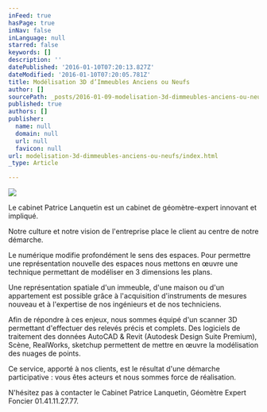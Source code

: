 ```yaml
---
inFeed: true
hasPage: true
inNav: false
inLanguage: null
starred: false
keywords: []
description: ''
datePublished: '2016-01-10T07:20:13.827Z'
dateModified: '2016-01-10T07:20:05.781Z'
title: Modélisation 3D d’Immeubles Anciens ou Neufs
author: []
sourcePath: _posts/2016-01-09-modelisation-3d-dimmeubles-anciens-ou-neufs.md
published: true
authors: []
publisher:
  name: null
  domain: null
  url: null
  favicon: null
url: modelisation-3d-dimmeubles-anciens-ou-neufs/index.html
_type: Article

---
```

![](https://s3-us-west-2.amazonaws.com/the-grid-img/p/817591bfa15592f592157ca80d378673d629b64a.jpg)

Le cabinet Patrice Lanquetin est un cabinet de géomètre-expert innovant et impliqué. 

Notre culture et notre vision de l'entreprise place le client au centre de notre démarche. 

Le numérique modifie profondément le sens des espaces. Pour permettre une représentation nouvelle des espaces nous mettons en œuvre une technique permettant de modéliser en 3 dimensions les plans. 

Une représentation spatiale d'un immeuble, d'une maison ou d'un appartement est possible grâce à l'acquisition d'instruments de mesures nouveau et à l'expertise de nos ingénieurs et de nos techniciens. 

Afin de répondre à ces enjeux, nous sommes équipé d'un scanner 3D permettant d'effectuer des relevés précis et complets. Des logiciels de traitement des données AutoCAD & Revit (Autodesk Design Suite Premium), Scène, RealWorks, sketchup permettent de mettre en œuvre la modélisation des nuages de points. 

Ce service, apporté à nos clients, est le résultat d'une démarche participative : vous êtes acteurs et nous sommes force de réalisation.

N'hésitez pas à contacter le Cabinet Patrice Lanquetin, Géomètre Expert Foncier 01.41.11.27.77\.